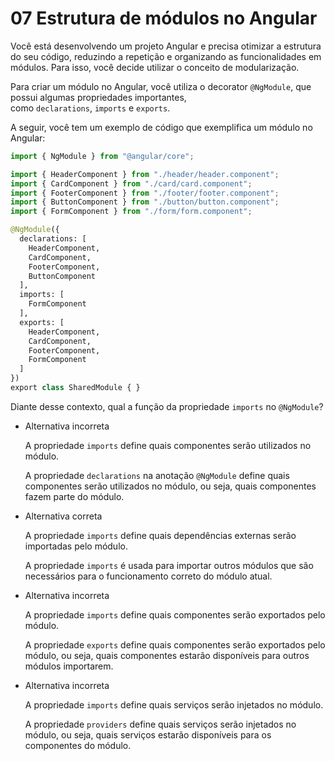 # 07 Estrutura de módulos no Angular

Você está desenvolvendo um projeto Angular e precisa otimizar a estrutura do seu código, reduzindo a repetição e organizando as funcionalidades em módulos. Para isso, você decide utilizar o conceito de modularização.

Para criar um módulo no Angular, você utiliza o decorator `@NgModule`, que possui algumas propriedades importantes, como `declarations`, `imports` e `exports`.

A seguir, você tem um exemplo de código que exemplifica um módulo no Angular:

```python
import { NgModule } from "@angular/core";

import { HeaderComponent } from "./header/header.component";
import { CardComponent } from "./card/card.component";
import { FooterComponent } from "./footer/footer.component";
import { ButtonComponent } from "./button/button.component";
import { FormComponent } from "./form/form.component";

@NgModule({
  declarations: [
    HeaderComponent,
    CardComponent,
    FooterComponent,
    ButtonComponent
  ],
  imports: [
    FormComponent
  ],
  exports: [
    HeaderComponent,
    CardComponent,
    FooterComponent,
    FormComponent
  ]
})
export class SharedModule { }
```

Diante desse contexto, qual a função da propriedade `imports` no `@NgModule`?

- Alternativa incorreta
    
    A propriedade `imports` define quais componentes serão utilizados no módulo.
    
    A propriedade `declarations` na anotação `@NgModule` define quais componentes serão utilizados no módulo, ou seja, quais componentes fazem parte do módulo.
    
- Alternativa correta
    
    A propriedade `imports` define quais dependências externas serão importadas pelo módulo.
    
    A propriedade `imports` é usada para importar outros módulos que são necessários para o funcionamento correto do módulo atual.
    
- Alternativa incorreta
    
    A propriedade `imports` define quais componentes serão exportados pelo módulo.
    
    A propriedade `exports` define quais componentes serão exportados pelo módulo, ou seja, quais componentes estarão disponíveis para outros módulos importarem.
    
- Alternativa incorreta
    
    A propriedade `imports` define quais serviços serão injetados no módulo.
    
    A propriedade `providers` define quais serviços serão injetados no módulo, ou seja, quais serviços estarão disponíveis para os componentes do módulo.
